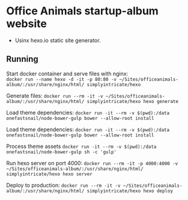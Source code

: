# Office Animals startup-album website

- Usinx hexo.io static site generator.


## Running

Start docker container and serve files with nginx:  
```docker run --name hexo -d -it -p 80:80 -v ~/Sites/officeanimals-album/:/usr/share/nginx/html/ simplyintricate/hexo```

Generate files:
```docker run --rm -it -v ~/Sites/officeanimals-album/:/usr/share/nginx/html/ simplyintricate/hexo hexo generate```

Load theme dependencies:
```docker run -it --rm -v $(pwd):/data onefastsnail/node-bower-gulp bower --allow-root install```

Load theme dependencies:
```docker run -it --rm -v $(pwd):/data onefastsnail/node-bower-gulp bower --allow-root install```

Process theme assets
```docker run -it --rm -v $(pwd):/data onefastsnail/node-bower-gulp sh -c 'gulp'```

Run hexo server on port 4000:
```docker run --rm -it -p 4000:4000 -v ~/Sites/officeanimals-album/:/usr/share/nginx/html/ simplyintricate/hexo hexo server```

Deploy to production:
```docker run --rm -it -v ~/Sites/officeanimals-album/:/usr/share/nginx/html/ simplyintricate/hexo hexo deploy```
